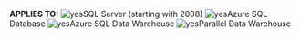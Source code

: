 <Token>**APPLIES TO:** ![yes](media/yes.png)SQL Server (starting with 2008) ![yes](media/yes.png)Azure SQL Database ![yes](media/yes.png)Azure SQL Data Warehouse ![yes](media/yes.png)Parallel Data Warehouse </Token> 
